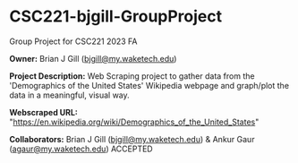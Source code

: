 # CSC221-bjgill-GroupProject
Group Project for CSC221 2023 FA

__Owner:__ Brian J Gill (bjgill@my.waketech.edu)

__Project Description:__ Web Scraping project to gather data from the 'Demographics of the United States' Wikipedia webpage and graph/plot 
                         the data in a meaningful, visual way.

__Webscraped URL:__ "https://en.wikipedia.org/wiki/Demographics_of_the_United_States"

__Collaborators:__ Brian J Gill (bjgill@my.waketech.edu) & Ankur Gaur (agaur@my.waketech.edu) ACCEPTED
